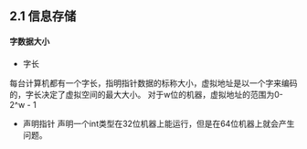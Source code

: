 ## 2.1 信息存储

#### 字数据大小
- 字长

 每台计算机都有一个字长，指明指针数据的标称大小，虚拟地址是以一个字来编码的，字长决定了虚拟空间的最大大小。
 对于w位的机器，虚拟地址的范围为0-2^w - 1

- 声明指针
 声明一个int类型在32位机器上能运行，但是在64位机器上就会产生问题。
